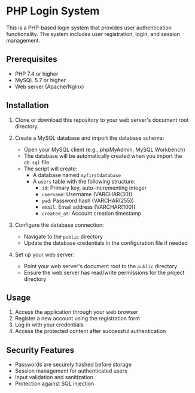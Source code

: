 # PHP Login System

This is a PHP-based login system that provides user authentication functionality. The system includes user registration, login, and session management.

## Prerequisites

- PHP 7.4 or higher
- MySQL 5.7 or higher
- Web server (Apache/Nginx)

## Installation

1. Clone or download this repository to your web server's document root directory.

2. Create a MySQL database and import the database schema:
   - Open your MySQL client (e.g., phpMyAdmin, MySQL Workbench)
   - The database will be automatically created when you import the `db.sql` file
   - The script will create:
     - A database named `myfirstdatabase`
     - A `users` table with the following structure:
       - `id`: Primary key, auto-incrementing integer
       - `username`: Username (VARCHAR(30))
       - `pwd`: Password hash (VARCHAR(255))
       - `email`: Email address (VARCHAR(100))
       - `created_at`: Account creation timestamp

3. Configure the database connection:
   - Navigate to the `public` directory
   - Update the database credentials in the configuration file if needed

4. Set up your web server:
   - Point your web server's document root to the `public` directory
   - Ensure the web server has read/write permissions for the project directory

## Usage

1. Access the application through your web browser
2. Register a new account using the registration form
3. Log in with your credentials
4. Access the protected content after successful authentication

## Security Features

- Passwords are securely hashed before storage
- Session management for authenticated users
- Input validation and sanitization
- Protection against SQL injection 